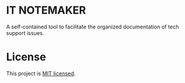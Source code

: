 # IT NOTEMAKER

A self-contained tool to facilitate the organized documentation of tech support issues.

# License

This project is [MIT licensed](./LICENSE).
